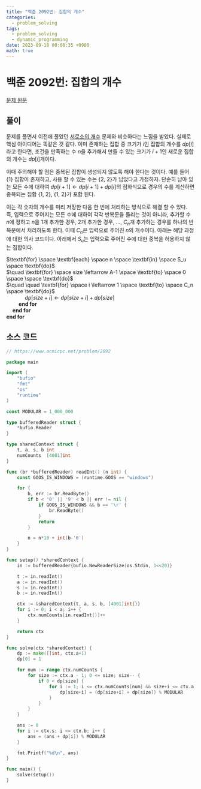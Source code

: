 ```yaml
---
title: "백준 2092번: 집합의 개수"
categories:
  - problem_solving
tags:
  - problem_solving
  - dynamic_programming
date: 2023-09-18 00:08:35 +0900
math: true
---
```


# 백준 2092번: 집합의 개수  

[문제 원문](https://www.acmicpc.net/problem/2092)  

## 풀이  

문제를 풀면서 이전에 풀었던 [서로소의 개수](https://www.acmicpc.net/problem/1750) 문제와 비슷하다는 느낌을 받았다. 실제로 핵심 아이디어는 똑같은 것 같다. 이미 존재하는 집합 중 크기가 $i$인 집합의 개수를 $dp[i]$라고 한다면,  조건을 만족하는 수 $n$을 추가해서 만들 수 있는 크기가 $i+1$인 새로운 집합의 개수는 $dp[i]$개이다.  

이때 주의해야 할 점은 중복된 집합이 생성되지 않도록 해야 한다는 것이다.  예를 들어 {1} 집합이 존재하고, 사용 할 수 있는 수는 {2, 2}가 남았다고 가정하자. 단순히 남아 있는 모든 수에 대하여 $dp[i+1] \leftarrow dp[i+1] + dp[i]$의 점화식으로 경우의 수를 계산하면 중복되는 집합 {1, 2}, {1, 2}가 포함 된다.  

이는 각 숫자의 개수를 미리 저장한 다음 한 번에 처리하는 방식으로 해결 할 수 있다. 즉, 입력으로 주어지는 모든 수에 대하여 각각 반복문을 돌리는 것이 아니라, 추가할 수 $n$에 정하고 $n$을 1개 추가한 경우, 2개 추가한 경우, ..., $C_n$개 추가하는 경우를 하나의 반복문에서 처리하도록 한다. 이때 $C_n$은 입력으로 주어진 $n$의 개수이다. 아래는 해당 과정에 대한 의사 코드이다. 아래에서 $S_u$는 입력으로 주어진 수에 대한 중복을 허용하지 않는 집합이다.  

$\textbf{for} \space \textbf{each} \space n \space \textbf{in} \space S_u \space \textbf{do}$  
$\quad \textbf{for} \space size  \leftarrow A-1 \space \textbf{to} \space 0 \space  \space \textbf{do}$  
$\quad \quad \textbf{for} \space i \leftarrow 1 \space \textbf{to} \space C_n \space \textbf{do}$  
$\quad \quad \quad dp[size+i] \leftarrow dp[size+i]+dp[size]$  
$\quad \quad \textbf{end for}$  
$\quad \textbf{end for}$  
$\textbf{end for}$  

## 소스 코드  

``` go
// https://www.acmicpc.net/problem/2092

package main

import (
	"bufio"
	"fmt"
	"os"
	"runtime"
)

const MODULAR = 1_000_000

type bufferedReader struct {
	*bufio.Reader
}

type sharedContext struct {
	t, a, s, b int
	numCounts  [4001]int
}

func (br *bufferedReader) readInt() (n int) {
	const GOOS_IS_WINDOWS = (runtime.GOOS == "windows")

	for {
		b, err := br.ReadByte()
		if b < '0' || '9' < b || err != nil {
			if GOOS_IS_WINDOWS && b == '\r' {
				br.ReadByte()
			}
			return
		}

		n = n*10 + int(b-'0')
	}
}

func setup() *sharedContext {
	in := bufferedReader{bufio.NewReaderSize(os.Stdin, 1<<20)}

	t := in.readInt()
	a := in.readInt()
	s := in.readInt()
	b := in.readInt()

	ctx := &sharedContext{t, a, s, b, [4001]int{}}
	for i := 0; i < a; i++ {
		ctx.numCounts[in.readInt()]++
	}

	return ctx
}

func solve(ctx *sharedContext) {
	dp := make([]int, ctx.a+1)
	dp[0] = 1

	for num := range ctx.numCounts {
		for size := ctx.a - 1; 0 <= size; size-- {
			if 0 < dp[size] {
				for i := 1; i <= ctx.numCounts[num] && size+i <= ctx.a; i++ {
					dp[size+i] = (dp[size+i] + dp[size]) % MODULAR
				}
			}
		}
	}

	ans := 0
	for i := ctx.s; i <= ctx.b; i++ {
		ans = (ans + dp[i]) % MODULAR
	}

	fmt.Printf("%d\n", ans)
}

func main() {
	solve(setup())
}
```
